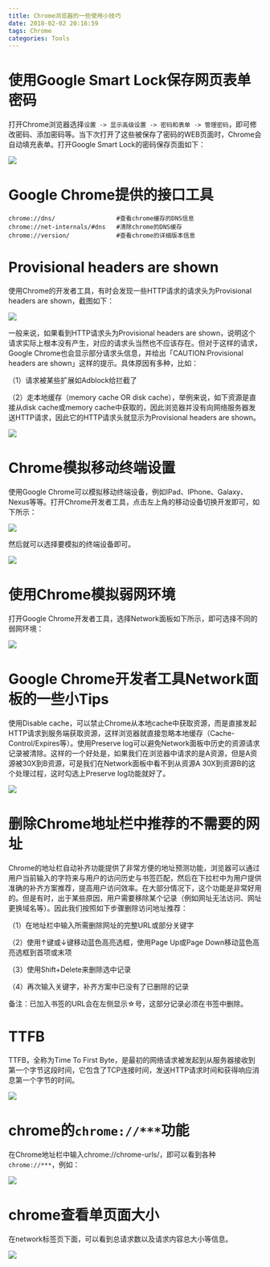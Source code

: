 ```yaml
---
title: Chrome浏览器的一些使用小技巧
date: 2018-02-02 20:16:59
tags: Chrome
categories: Tools
---
```


# 使用Google Smart Lock保存网页表单密码

打开Chrome浏览器选择`设置 -> 显示高级设置 -> 密码和表单 -> 管理密码`，即可修改密码、添加密码等。当下次打开了这些被保存了密码的WEB页面时，Chrome会自动填充表单。打开Google Smart Lock的密码保存页面如下：

![](/images/chrome_1_1.png)

# Google Chrome提供的接口工具

	chrome://dns/                 #查看chrome缓存的DNS信息 
	chrome://net-internals/#dns   #清除chrome的DNS缓存
	chrome://version/             #查看chrome的详细版本信息

# Provisional headers are shown

使用Chrome的开发者工具，有时会发现一些HTTP请求的请求头为Provisional headers are shown，截图如下：

![](/images/chrome_1_2.png)

一般来说，如果看到HTTP请求头为Provisional headers are shown，说明这个请求实际上根本没有产生，对应的请求头当然也不应该存在。但对于这样的请求，Google Chrome也会显示部分请求头信息，并给出「CAUTION:Provisional headers are shown」这样的提示。具体原因有多种，比如：

（1）请求被某些扩展如Adblock给拦截了

（2）走本地缓存（memory cache OR disk cache），举例来说，如下资源是直接从disk cache或memory cache中获取的，因此浏览器并没有向网络服务器发送HTTP请求，因此它的HTTP请求头就显示为Provisional headers are shown。

![](/images/chrome_1_3.png)

# Chrome模拟移动终端设置

使用Google Chrome可以模拟移动终端设备，例如IPad、IPhone、Galaxy、Nexus等等。打开Chrome开发者工具，点击左上角的移动设备切换开发即可，如下所示：

![](/images/chrome_1_4.png)

然后就可以选择要模拟的终端设备即可。

![](/images/chrome_1_5.png)

# 使用Chrome模拟弱网环境

打开Google Chrome开发者工具，选择Network面板如下所示，即可选择不同的弱网环境：

![](/images/chrome_1_6.png)

# Google Chrome开发者工具Network面板的一些小Tips

使用Disable cache，可以禁止Chrome从本地cache中获取资源，而是直接发起HTTP请求到服务端获取资源，这样浏览器就直接忽略本地缓存（Cache-Control/Expires等）。使用Preserve log可以避免Network面板中历史的资源请求记录被清除。这样的一个好处是，如果我们在浏览器中请求的是A资源，但是A资源被30X到B资源，可是我们在Network面板中看不到从资源A 30X到资源B的这个处理过程，这时勾选上Preserve log功能就好了。

![](/images/chrome_1_7.png)

# 删除Chrome地址栏中推荐的不需要的网址

Chrome的地址栏自动补齐功能提供了非常方便的地址预测功能，浏览器可以通过用户当前输入的字符来与用户的访问历史与书签匹配，然后在下拉栏中为用户提供准确的补齐方案推荐，提高用户访问效率。在大部分情况下，这个功能是非常好用的。但是有时，出于某些原因，用户需要移除某个记录（例如网址无法访问、网址更换域名等）。因此我们按照如下步骤删除访问地址推荐：

（1）在地址栏中输入所需删除网址的完整URL或部分关键字

（2）使用↑键或↓键移动蓝色高亮选框，使用Page Up或Page Down移动蓝色高亮选框到首项或末项

（3）使用Shift+Delete来删除选中记录

（4）再次输入关键字，补齐方案中已没有了已删除的记录

备注：已加入书签的URL会在左侧显示☆号，这部分记录必须在书签中删除。

# TTFB

TTFB，全称为Time To First Byte，是最初的网络请求被发起到从服务器接收到第一个字节这段时间，它包含了TCP连接时间，发送HTTP请求时间和获得响应消息第一个字节的时间。

![](/images/chrome_1_8.png)

# chrome的`chrome://***`功能

在Chrome地址栏中输入chrome://chrome-urls/，即可以看到各种`chrome://***`，例如：

![](/images/chrome_1_9.png)

# chrome查看单页面大小

在network标签页下面，可以看到总请求数以及请求内容总大小等信息。

![](/images/chrome_1_10.png)

